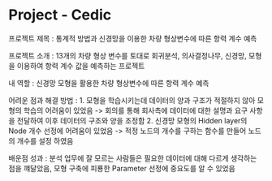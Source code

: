 # Project - Cedic

프로젝트 제목         : 통계적 방법과 신경망을 이용한 차량 형상변수에 따른 항력 계수 예측

프로젝트 소개         : 13개의 차량 형상 변수를 토대로 회귀분석, 의사결정나무, 신경망, 모형을 이용하여 항력 계수 값을 예측하는 프로젝트

내 역할               : 신경망 모형을 활용한 차량 형상변수에 따른 항력 계수 예측

어려운 점과 해결 방법 : 1. 모형을 학습시키는데 데이터의 양과 구조가 적절하지 않아 모형의 학습의 어려움이 있었음
                        -> 회의를 통해 회사측에 데이터에 대한 설명과 요구 사항을 전달하여 이후 데이터의 구조와 양을 조정함
                      2. 신경망 모형의 Hidden layer의 Node 개수 선정에 어려움이 있었음
                        -> 적정 노드의 개수를 구하는 함수를 만들어 노드의 개수를 설정 하였음

배운점 성과           : 분석 업무에 잘 모르는 사람들은 필요한 데이터에 대해 다르게 생각하는 점을 꺠달았음, 
                       모형 구축에 피룡한 Parameter 선정에 중요도를 알 수 있었음
